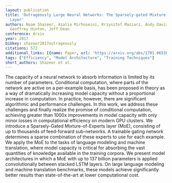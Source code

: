 ```yaml
---
layout: publication
title: 'Outrageously Large Neural Networks: The Sparsely-gated Mixture-of-experts
  Layer'
authors: Noam Shazeer, Azalia Mirhoseini, Krzysztof Maziarz, Andy Davis, Quoc Le,
  Geoffrey Hinton, Jeff Dean
conference: Arxiv
year: 2017
bibkey: shazeer2017outrageously
citations: 572
additional_links: [{name: Paper, url: 'https://arxiv.org/abs/1701.06538'}]
tags: ["Efficiency", "Model Architecture", "Training Techniques"]
short_authors: Shazeer et al.
---
```

The capacity of a neural network to absorb information is limited by its
number of parameters. Conditional computation, where parts of the network are
active on a per-example basis, has been proposed in theory as a way of
dramatically increasing model capacity without a proportional increase in
computation. In practice, however, there are significant algorithmic and
performance challenges. In this work, we address these challenges and finally
realize the promise of conditional computation, achieving greater than 1000x
improvements in model capacity with only minor losses in computational
efficiency on modern GPU clusters. We introduce a Sparsely-Gated
Mixture-of-Experts layer (MoE), consisting of up to thousands of feed-forward
sub-networks. A trainable gating network determines a sparse combination of
these experts to use for each example. We apply the MoE to the tasks of
language modeling and machine translation, where model capacity is critical for
absorbing the vast quantities of knowledge available in the training corpora.
We present model architectures in which a MoE with up to 137 billion parameters
is applied convolutionally between stacked LSTM layers. On large language
modeling and machine translation benchmarks, these models achieve significantly
better results than state-of-the-art at lower computational cost.